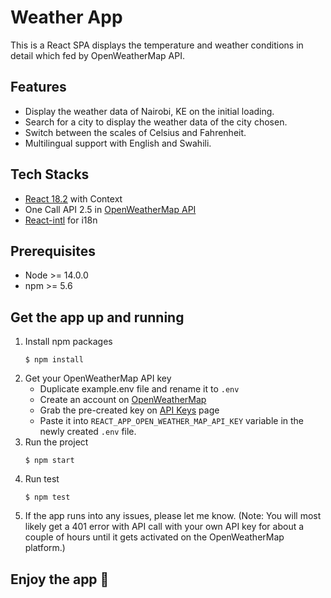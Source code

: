# **Weather App**
This is a React SPA displays the temperature and weather conditions in detail which fed by OpenWeatherMap API.
## Features
- Display the weather data of Nairobi, KE on the initial loading.
- Search for a city to display the weather data of the city chosen.
- Switch between the scales of Celsius and Fahrenheit.
- Multilingual support with English and Swahili.

## Tech Stacks
- [React 18.2](https://legacy.reactjs.org/docs/getting-started.html) with Context
- One Call API 2.5 in [OpenWeatherMap API](https://openweathermap.org/api/one-call-api)
- [React-intl](https://formatjs.github.io/docs/react-intl/) for i18n

## Prerequisites 
- Node >= 14.0.0 
- npm >= 5.6
## Get the app up and running
1. Install npm packages
    ```
    $ npm install
    ```
2. Get your OpenWeatherMap API key
    - Duplicate example.env file and rename it to `.env`
    - Create an account on [OpenWeatherMap](https://home.openweathermap.org/)
    - Grab the pre-created key on [API Keys](https://home.openweathermap.org/api_keys) page
    - Paste it into `REACT_APP_OPEN_WEATHER_MAP_API_KEY` variable in the newly created `.env` file.
3. Run the project
    ```
    $ npm start
    ```
4. Run test
    ```
    $ npm test
    ```
5. If the app runs into any issues, please let me know. (Note: You will most likely get a 401 error with API call with your own API key for about a couple of hours until it gets activated on the OpenWeatherMap platform.)

## **Enjoy the app 🚀**
